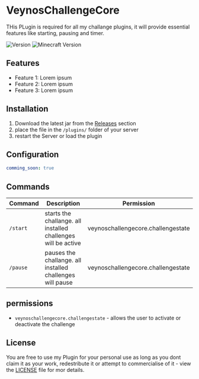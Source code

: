 # VeynosChallengeCore

THis PLugin is required for all my challange plugins, it will provide essential features like starting, pausing and timer.

![Version](https://img.shields.io/github/v/release/veynomc/veynoschallengecore)
![Minecraft Version](https://img.shields.io/badge/Minecraft-1.21.4-brightgreen)

## Features

- Feature 1: Lorem ipsum
- Feature 2: Lorem ipsum
- Feature 3: Lorem ipsum

## Installation

1. Download the latest jar from the [Releases](https://github.com/veynoMC/veynoschallengecore/releases) section
2. place the file in the `/plugins/` folder of your server
4. restart the Server or load the plugin

## Configuration

```yaml
comming_soon: true
```

## Commands

| Command | Description | Permission |
|--------|--------------|--------------|
| `/start` | starts the challange. all installed challenges will be active | veynoschallengecore.challengestate |
| `/pause` | pauses the challange. all installed challenges will pause | veynoschallengecore.challengestate |

## permissions

- `veynoschallengecore.challengestate` - allows the user to activate or deactivate the challenge


## License

You are free to use my Plugin for your personal use as long as you dont claim it as your work, redestribute it or attempt to commercialise of it  - view the [LICENSE](LICENSE) file for mor details.
